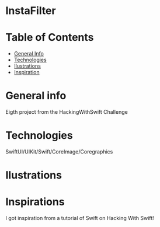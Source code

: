# InstaFilter
# Table of Contents

- <a href="https://github.com/sergiosepulveda09/InstaFilter/tree/main#general-info" >General Info</a>
- <a href="https://github.com/sergiosepulveda09/InstaFilter/tree/main#technologies">Technologies</a>
- <a href="https://github.com/sergiosepulveda09/InstaFilter/tree/main#ilustrations">Ilustrations</a>
- <a href="https://github.com/sergiosepulveda09/InstaFilter/tree/main#inspirations">Inspiration</a>

# General info

Eigth project from the HackingWithSwift Challenge

# Technologies
SwiftUI/UIKit/Swift/CoreImage/Coregraphics

# Ilustrations






# Inspirations
I got inspiration from a tutorial of Swift on Hacking With Swift! 
